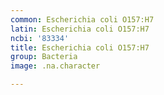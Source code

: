 ```yaml
---
common: Escherichia coli O157:H7
latin: Escherichia coli O157:H7
ncbi: '83334'
title: Escherichia coli O157:H7
group: Bacteria
image: .na.character

---
```

